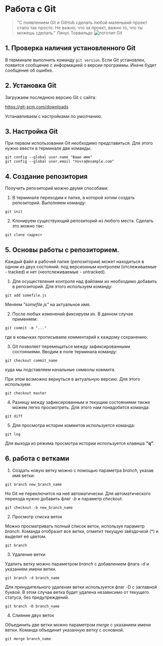 # Работа с Git
> "C появлением Git и GitHub  сделать любой маленький проект стало так просто. Не важно, что за проект, важно то, что ты можешь сделать." Линус Торвальдс
![логотип Git](logo.jpg)

## 1. Проверка наличия установленного Git
В терминале выполнить команду `git version`.
Если Git установлен, появится сообщение с информацией о версии программы. Иначе будет сообщение об ошибке.

## 2. Установка  Git
Загружаем последнюю версию Git с сайта:

https://git-scm.com/downloads

Устанавливаем с настройками по умолчанию.

## 3. Настройка Git

При первом использовании Git необходимо представиться. Для этого нужно ввести в терминале две команды:

```
git config --global user.name "Ваше имя"
git config --global user.email "почта@example.com"
```

## 4. Создание репозитория
Получить репозиторий можно двумя способами:

1. В терминале переходим к папке, в которой хотим создать репозиторий. Выполняем команду:
```
git init
```
2. Клонируем существующий репозиторий из любого места. Сделать это можно так:
``` 
git clone <адрес>
```
## 5. Основы работы с репозиторием. 
Каждый файл в рабочей папке (репозитории) может находиться в одном из двух состояний: под версионным контролем (отслеживаемые - tracked) и нет (неотслеживаемые - untracked).
 
1. Для осуществления контроля над файлами их необходимо добавить в репозиторий. Для этого используем команду:
```
git add somefile.js
```
Меняем *"somefile.js"* на актуальное имя.

2. После любых изменений фиксируем их. В данном случае применяем: 
```
git commit -m "..."
```
где в ковычках прописываем комментарий к каждому сохранению. 

3. Git позволяет перемещаться между зафиксированными состояниями. Вводим в поле терминала команду:
```
git checkout commit_name
```
куда мы подставляем начальные символы коммита.

При этом возможно вернуться в актуальную версию. Для этого используем:
```
git checkout master
``` 

4. Разницу между  зафиксированным и текущим состояниями также можем легко просмотреть. Для этого нам понадобится команда:
```
git diff
```
5. Для просмотра истории коммитов используется команда:
```
git log
```
Для выхода из режима просмотра истории используется клавиша **"q"**.

## 6. работа с ветками

1. Создать новую ветку можно с помощью параметра *branch*, указав имя ветки:

```
git branch new_branch_name
```

Но Git не переключится на неё автоматически. Для автоматического перехода нужно добавить флаг *-b* и параметр *checkout*.

```
git checkout -b new_branch_name
```

2. Просмотр списка веток

Можно просматривать полный список веток, используя параметр *branch*. Команда отобразит все ветки, отметит текущую звёздочкой (*) и выделит её цветом.

```
git branch
```

3. Удаление ветки

Удалить ветку можно параметром *branch* с добавлением флага *-d* и указанием имени ветки. 
```
git branch -d branch_name
```
Для принудительного удаления ветки используется флаг -D с заглавной буквой. В этом случае ветка будет удалена независимо от текущего статуса, без предупреждений.
```
git branch -D branch_name
```

4. Слияние двух веток

Объединить две ветки можно параметром *merge* с указанием имени ветки. Команда объединит указанную ветку с основной.
```
git merge branch_name
```
